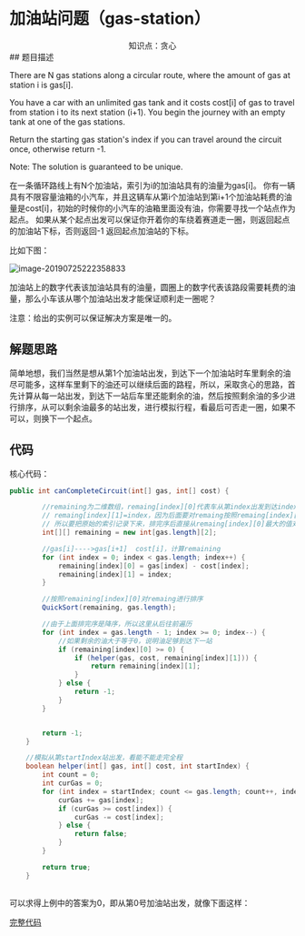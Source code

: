 # 加油站问题（gas-station）

<center>知识点：贪心</center>
## 题目描述

There are N gas stations along a circular route, where the amount of gas at station i is gas[i].

You have a car with an unlimited gas tank and it costs cost[i] of gas to travel from station i to its next station (i+1). You begin the journey with an empty tank at one of the gas stations.

Return the starting gas station's index if you can travel around the circuit once, otherwise return -1.

Note: 
The solution is guaranteed to be unique.

在一条循环路线上有N个加油站，索引为i的加油站具有的油量为gas[i]。
你有一辆具有不限容量油箱的小汽车，并且这辆车从第i个加油站到第i+1个加油站耗费的油量是cost[i]，初始的时候你的小汽车的油箱里面没有油，你需要寻找一个站点作为起点。
如果从某个起点出发可以保证你开着你的车绕着赛道走一圈，则返回起点的加油站下标，否则返回-1
返回起点加油站的下标。

比如下图：

![image-20190725222358833](http://picture-pool.oss-cn-beijing.aliyuncs.com/2019-07-25-142359.png)

加油站上的数字代表该加油站具有的油量，圆圈上的数字代表该路段需要耗费的油量，那么小车该从哪个加油站出发才能保证顺利走一圈呢？

注意：给出的实例可以保证解决方案是唯一的。

## 解题思路

简单地想，我们当然是想从第1个加油站出发，到达下一个加油站时车里剩余的油尽可能多，这样车里剩下的油还可以继续后面的路程，所以，采取贪心的思路，首先计算从每一站出发，到达下一站后车里还能剩余的油，然后按照剩余油的多少进行排序，从可以剩余油最多的站出发，进行模拟行程，看最后可否走一圈，如果不可以，则换下一个起点。


## 代码
核心代码：
```java
public int canCompleteCircuit(int[] gas, int[] cost) {

        //remaining为二维数组，remaing[index][0]代表车从第index出发到达index+1站后里面可以剩余的油，
        // remaing[index][1]=index，因为后面要对remaing按照remaing[index][0]即剩余的油量排序，
        // 所以要把原始的索引记录下来，排完序后直接从remaing[index][0]最大的值对应的remain[index][1]处开始开车即可
        int[][] remaining = new int[gas.length][2];

        //gas[i]---->gas[i+1]  cost[i]，计算remaining
        for (int index = 0; index < gas.length; index++) {
            remaining[index][0] = gas[index] - cost[index];
            remaining[index][1] = index;
        }

        //按照remaining[index][0]对remaing进行排序
        QuickSort(remaining, gas.length);

        //由于上面排完序是降序，所以这里从后往前遍历
        for (int index = gas.length - 1; index >= 0; index--) {
            //如果剩余的油大于等于0，说明油足够到达下一站
            if (remaining[index][0] >= 0) {
                if (helper(gas, cost, remaining[index][1])) {
                    return remaining[index][1];
                }
            } else {
                return -1;
            }
        }


        return -1;
    }

    //模拟从第startIndex站出发，看能不能走完全程
    boolean helper(int[] gas, int[] cost, int startIndex) {
        int count = 0;
        int curGas = 0;
        for (int index = startIndex; count <= gas.length; count++, index = (index + 1) % gas.length) {
            curGas += gas[index];
            if (curGas >= cost[index]) {
                curGas -= cost[index];
            } else {
                return false;
            }
        }

        return true;
    }
    
```

可以求得上例中的答案为0，即从第0号加油站出发，就像下面这样：



[完整代码](../src/seventeen/Solution.java)